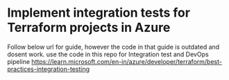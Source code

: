 # Implement integration tests for Terraform projects in Azure
Follow below url for guide, however the code in that guide is outdated and dosent work. use the code in this repo for Integration test and DevOps pipeline
https://learn.microsoft.com/en-in/azure/developer/terraform/best-practices-integration-testing
